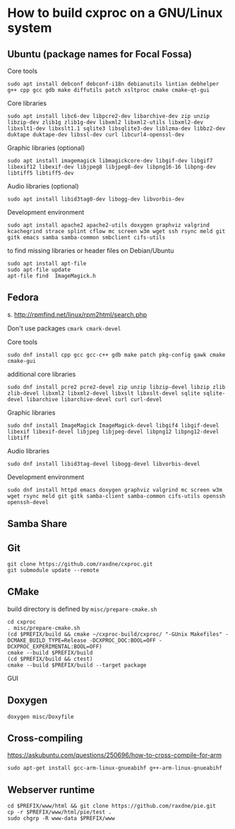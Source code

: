 
# How to build cxproc on a GNU/Linux system

## Ubuntu (package names for Focal Fossa)

Core tools

    sudo apt install debconf debconf-i18n debianutils lintian debhelper g++ cpp gcc gdb make diffutils patch xsltproc cmake cmake-qt-gui

Core libraries

    sudo apt install libc6-dev libpcre2-dev libarchive-dev zip unzip libzip-dev zlib1g zlib1g-dev libxml2 libxml2-utils libxml2-dev libxslt1-dev libxslt1.1 sqlite3 libsqlite3-dev liblzma-dev libbz2-dev duktape duktape-dev libssl-dev curl libcurl4-openssl-dev

Graphic libraries (optional)

    sudo apt install imagemagick libmagickcore-dev libgif-dev libgif7 libexif12 libexif-dev libjpeg8 libjpeg8-dev libpng16-16 libpng-dev libtiff5 libtiff5-dev

Audio libraries (optional)

    sudo apt install libid3tag0-dev libogg-dev libvorbis-dev

Development environment

    sudo apt install apache2 apache2-utils doxygen graphviz valgrind kcachegrind strace splint cflow mc screen w3m wget ssh rsync meld git gitk emacs samba samba-common smbclient cifs-utils

to find missing libraries or header files on Debian/Ubuntu

	sudo apt install apt-file
	sudo apt-file update
	apt-file find  ImageMagick.h

## Fedora

s. <http://rpmfind.net/linux/rpm2html/search.php>

Don't use packages `cmark cmark-devel`

Core tools

    sudo dnf install cpp gcc gcc-c++ gdb make patch pkg-config gawk cmake cmake-gui

additional core libraries

    sudo dnf install pcre2 pcre2-devel zip unzip libzip-devel libzip zlib zlib-devel libxml2 libxml2-devel libxslt libxslt-devel sqlite sqlite-devel libarchive libarchive-devel curl curl-devel

Graphic libraries

    sudo dnf install ImageMagick ImageMagick-devel libgif4 libgif-devel libexif libexif-devel libjpeg libjpeg-devel libpng12 libpng12-devel libtiff

Audio libraries

    sudo dnf install libid3tag-devel libogg-devel libvorbis-devel

Development environment

    sudo dnf install httpd emacs doxygen graphviz valgrind mc screen w3m wget rsync meld git gitk samba-client samba-common cifs-utils openssh openssh-devel

## Samba Share

	

## Git

    git clone https://github.com/raxdne/cxproc.git
    git submodule update --remote

## CMake

build directory is defined by `misc/prepare-cmake.sh`

	cd cxproc
	. misc/prepare-cmake.sh
	(cd $PREFIX/build && cmake ~/cxproc-build/cxproc/ "-GUnix Makefiles" -DCMAKE_BUILD_TYPE=Release -DCXPROC_DOC:BOOL=OFF -DCXPROC_EXPERIMENTAL:BOOL=OFF)
	cmake --build $PREFIX/build
	(cd $PREFIX/build && ctest)
	cmake --build $PREFIX/build --target package

GUI

## Doxygen

    doxygen misc/Doxyfile

## Cross-compiling

https://askubuntu.com/questions/250696/how-to-cross-compile-for-arm

	sudo apt-get install gcc-arm-linux-gnueabihf g++-arm-linux-gnueabihf
	
## Webserver runtime

	cd $PREFIX/www/html && git clone https://github.com/raxdne/pie.git
	cp -r $PREFIX/www/html/pie/test .
	sudo chgrp -R www-data $PREFIX/www
	
